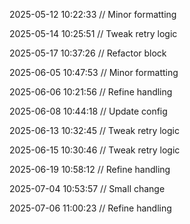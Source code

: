 ﻿
2025-05-12 10:22:33 // Minor formatting

2025-05-14 10:25:51 // Tweak retry logic

2025-05-17 10:37:26 // Refactor block

2025-06-05 10:47:53 // Minor formatting

2025-06-06 10:21:56 // Refine handling

2025-06-08 10:44:18 // Update config

2025-06-13 10:32:45 // Tweak retry logic

2025-06-15 10:30:46 // Tweak retry logic

2025-06-19 10:58:12 // Refine handling

2025-07-04 10:53:57 // Small change

2025-07-06 11:00:23 // Refine handling

